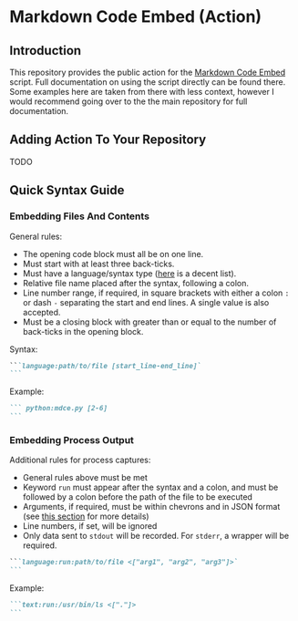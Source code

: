 # Markdown Code Embed (Action)


## Introduction
This repository provides the public action for the [Markdown Code Embed](https://github.com/ippie52/markdown_code_embed/) script. Full documentation on using the script directly can be found there. Some examples here are taken from there with less context, however I would recommend going over to the the main repository for full documentation.

## Adding Action To Your Repository
TODO

## Quick Syntax Guide

### Embedding Files And Contents

General rules:
- The opening code block must all be on one line.
- Must start with at least three back-ticks.
- Must have a language/syntax type ([here](https://github.com/jincheng9/markdown_supported_languages) is a decent list).
- Relative file name placed after the syntax, following a colon.
- Line number range, if required, in square brackets with either a colon `:` or dash `-` separating the start and end lines. A single value is also accepted.
- Must be a closing block with greater than or equal to the number of back-ticks in the opening block.

Syntax:
````markdown
```language:path/to/file [start_line-end_line]`
```
````

Example:
````markdown
``` python:mdce.py [2-6]
```
````

### Embedding Process Output

Additional rules for process captures:
- General rules above must be met
- Keyword `run` must appear after the syntax and a colon, and must be followed by a colon before the path of the file to be executed
- Arguments, if required, must be within chevrons and in JSON format (see [this section](#embed-process-output) for more details)
- Line numbers, if set, will be ignored
- Only data sent to `stdout` will be recorded. For `stderr`, a wrapper will be required.


````markdown
```language:run:path/to/file <["arg1", "arg2", "arg3"]>`
```
````

Example:
````markdown
```text:run:/usr/bin/ls <["."]>
```
````

